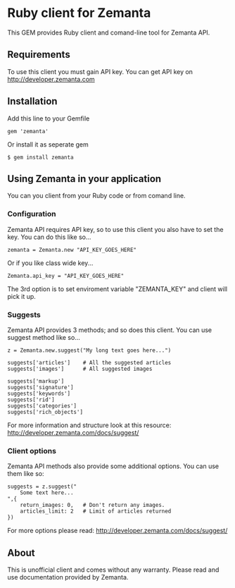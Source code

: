 # Ruby client for Zemanta

This GEM provides Ruby client and comand-line tool for Zemanta API.

## Requirements

To use this client you must gain API key. You can get API key
on http://developer.zemanta.com

## Installation

Add this line to your Gemfile
	
	gem 'zemanta'

Or install it as seperate gem

	$ gem install zemanta

## Using Zemanta in your application

You can you client from your Ruby code or from comand line.

### Configuration

Zemanta API requires API key, so to use this client you also have to set the key. You can do this like so...

	zemanta = Zemanta.new "API_KEY_GOES_HERE"

Or if you like class wide key...

	Zemanta.api_key = "API_KEY_GOES_HERE"

The 3rd option is to set enviroment variable "ZEMANTA_KEY" and client will pick it up.

### Suggests

Zemanta API provides 3 methods; and so does this client.
You can use suggest method like so...

	z = Zemanta.new.suggest("My long text goes here...")

	suggests['articles'] 	# All the suggested articles
	suggests['images'] 		# All suggested images

	suggests['markup']
	suggests['signature']
	suggests['keywords']
	suggests['rid']
	suggests['categories']
	suggests['rich_objects']

For more information and structure look at this resource:
http://developer.zemanta.com/docs/suggest/

### Client options

Zemanta API methods also provide some additional options. You can use them like so:

	suggests = z.suggest("
		Some text here...
	",{
		return_images: 0,	# Don't return any images.
		articles_limit: 2 	# Limit of articles returned
	})

For more options please read:
http://developer.zemanta.com/docs/suggest/

## About

This is unofficial client and comes without any warranty. Please
read and use documentation provided by Zemanta.